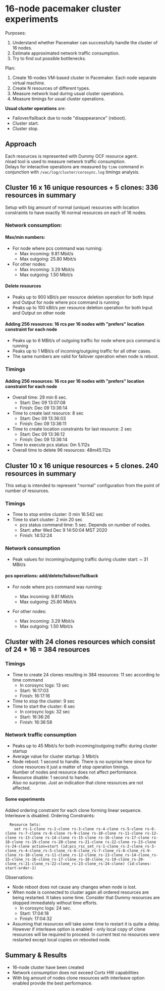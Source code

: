 # 16-node pacemaker cluster experiments

Purposes:
1. Understand whether Pacemaker can successfully handle the cluster of 16 nodes.
2. Estimate approximated network traffic consumption.
3. Try to find out possible bottlenecks.

Plan:
1. Create 16-nodes VM-based cluster in Pacemaker. Each node separate virtual machine.
2. Create N resources of different types.
3. Measure network load during usual cluster operations.
4. Measure timings for usual cluster operations.

**Usual cluster operations** are:
* Failover/failback due to node "disappearance" (reboot).
* Cluster start.
* Cluster stop.

## Approach

Each resources is represented with Dummy OCF resource agent.  
nload tool is used to measure network traffic consumption.  
Delays for interactive operations are measured by `time` command in conjunction with `/vac/log/cluster/corosync.log` timings analysis.

## Cluster 16 x 16 unique resources + 5 clones: 336 resources in summary

Setup with big amount of normal (unique) resources with location constraints to have exactly 16 normal resources on each of 16 nodes.

### Network consumption:

#### Max/min numbers:

* For node where pcs command was running:
  - Max incoming: 9.81 Mbit/s
  - Max outgoing: 25.80 Mbit/s
* For other nodes:
  - Max incoming: 3.29 Mbit/s
  - Max outgoing: 1.50 Mbit/s

#### Delete resources

* Peaks up to 900 kBit/s per resource deletion operation for both Input and Output for node where pcs command is running
* Peaks up to 100 kBit/s per resource deletion operation for both Input and Output on other node

####  Adding 256 resources: 16 rcs per 16 nodes with "prefers" location constraint for each node

* Peaks up to 6 MBit/s of outgoing traffic for node where pcs command is running
* Peaks up to 1 MBit/s of incoming/outgoing traffic for all other cases.
* The same numbers are valid for failover operation when node is reboot.

### Timings

#### Adding 256 resources: 16 rcs per 16 nodes with "prefers" location constraint for each node

* Overall time:  29 min 6 sec.
  - Start: Dec 09 13:07:08
  - Finish: Dec 09 13:36:14
* Time to create last resource: 8 sec
  - Start: Dec 09 13:36:03
  - Finish: Dec 09 13:36:11
* Time to create location constraints for last resource: 2 sec
   - Start: Dec 09 13:36:12
   - Finish: Dec 09 13:36:14
* Time to execute pcs status: 0m 5.112s
* Overall time to delete 96 resources: 48m45.112s

## Cluster 10 x 16 unique resources + 5 clones. 240 resources in summary

This setup is intended to represent "normal" configuration from the point of number of resources.

### Timings

* Time to stop entire cluster: 0 min 16.542 sec
* Time to start cluster: 2 min 20 sec
  - pcs status command time: 5 sec. Depends on number of nodes.
  - Start: after Wed Dec  9 14:50:04 MST 2020
  - Finish: 14:52:24


### Network consumption

* Peak values for incoming/outgoing traffic during cluster start: ~ 31 MBit/s

#### pcs operations: add/delete/failover/failback

* For node where pcs command was running:
  - Max incoming: 9.81 Mbit/s
  - Max outgoing: 25.80 Mbit/s

* For other nodes:
  - Max incoming: 3.29 Mbit/s
  - Max outgoing: 1.50 Mbit/s


## Cluster with 24 clones resources which consist of 24 * 16 = 384 resources

### Timings

* Time to create 24 clones resulting in 384 resources: 11 sec according to time command 
  - In corosync logs: 13 sec 
  - Start: 16:17:03 
  - Finish: 16:17:16 
* Time to stop the cluster: 9 sec
* Time to start the cluster: 6 sec
  - In corosync logs: 32 sec 
  - Start: 16:36:26 
  - Finish: 16:36:58 

### Network traffic consumption

* Peaks up to 45 Mbit/s for both incoming/outgoing traffic during cluster startup
* Average value for cluster startup: 3 Mbit/s
* Node reboot: 1 second to handle.
  There is no surprise here since for clone resources it just a matter of stop operation timings.  
  Number of nodes and resource does not affect performance.  
* Resource disable: 1 second to handle.  
  Also no surprise. Just an indication that clone resources are not affected.

#### Some experiments

Added ordering constraint for each clone forming linear sequence. Interleave is disabled. 
Ordering Constraints:  
```
  Resource Sets:
    set rs-1-clone rs-2-clone rs-3-clone rs-4-clone rs-5-clone rs-6-clone rs-7-clone rs-8-clone rs-9-clone rs-10-clone rs-11-clone rs-12-clone rs-13-clone rs-14-clone rs-15-clone rs-16-clone rs-17-clone rs-18-clone rs-19-clone rs-20-clone rs-21-clone rs-22-clone rs-23-clone rs-24-clone action=start (id:pcs_rsc_set_rs-1-clone_rs-2-clone_rs-3-clone_rs-4-clone_rs-5-clone_rs-6-clone_rs-7-clone_rs-8-clone_rs-9-clone_rs-10-clone_rs-11-clone_rs-12-clone_rs-13-clone_rs-14-clone_rs-15-clone_rs-16-clone_rs-17-clone_rs-18-clone_rs-19-clone_rs-20-clone_rs-21-clone_rs-22-clone_rs-23-clone_rs-24-clone) (id:clones-start-order-1)
```

Observations:
* Node reboot does not cause any changes when node is lost.
* When node is connected to cluster again all ordered resources are being restarted. It takes some time. Consider that Dummy resources are stopped immediately without time efforts.
  - In corosync logs: 24 sec.
  - Start: 17:04:18
  - Finish: 17:04:32
* Assuming that resources will take some time to restart it is quite a delay. However if interleave option is enabled - only local copy of clone resources will be required to proceed. In current test no resources were restarted except local copies on rebooted node.


## Summary & Results

* 16-node cluster have been created
* Network consumption does not exceed Cortx HW capabilities
* With big amount of nodes clone resources with interleave option enabled provide the best performance.
